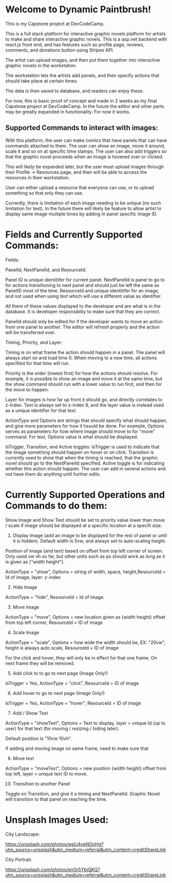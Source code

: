 # Welcome to Dynamic Paintbrush!

This is my Capstone project at DevCodeCamp.

This is a full stack platform for interactive graphic novels platform for artists to make and share interactive graphic novels. This is a asp.net backend with react.js front end, and has features such as profile page, reviews, comments, and donations button using Stripes API.

The artist can upload images, and then put them together into interactive graphic novels in the workstation.

The workstation lets the artists add panels, and then specify actions that should take place at certain times.

The data is then saved to database, and readers can enjoy these.

For now, this is basic proof of concept and made in 2 weeks as my final Capstone project at DevCodeCamp. In the future the editor and other parts may be greatly expanded in functionality. For now it works.

## Supported Commands to interact with images:

With this platform, the user can make comics that have panels that can have commands attached to them. The user can show an image, move it around, scale it and so on at specific time stamps. The user can also add triggers so that the graphic novel proceeds when an image is hovered over or clicked.

This will likely be expanded later, but the user must upload images through their Profile -> Resources page, and then will be able to access the resources in their workstation.

User can either upload a resource that everyone can use, or to upload something so that only they can use.

Currently, there is limitation of each image needing to be unique (no such limitation for text). In the future there will likely be feature to allow artist to display same image multiple times by adding in panel specific image ID.

# Fields and Currently Supported Commands:

Fields:

PanelId, NextPanelId, and ResourceId:

Panel ID is unique identitifer for current panel. NextPanelId is panel to go to for actions transitioning to next panel and should just be left the same as PanelID most of the time. ResourceId and unique identitifer for an image, and not used when using text which will use a different value as identifier.

All there of these values displayed to the developer and are what is in the database. It is developer responsiblity to make sure that they are correct.

PanelId should only be edited for if the developer wants to move an action from one panel to another. The editor will refresh properly and the action will be transferred over.

Timing, Priority, and Layer:

Timing is on what frame the action should happen in a panel. The panel will always start on and load time 0. When moving to a new time, all actions specified for that time will run.

Priority is the order (lowest first) for how the actions should resolve. For example, it is possible to show an image and move it at the same time, but the show command should run with a lower value to run first, and then for the move to happen.

Layer for images is how far up front it should go, and directly correlates to z-index. Text is always set to z-index 9, and the layer value is instead used as a unique identifier for that text.

ActionType and Options are strings that should specify what should happen, and give more parameters for how it hsould be done. For example, Options serves as parameters for how where image should move to for "move" command. For text, Options value is what should be displayed.

IsTrigger, Transition, and Active toggles: IsTrigger is used to indicate that the image something should happen on hover or on click. Transition is currently used to show that when the timing is reached, that the graphic novel should go to the NextPanelId specified. Active toggle is for indicating whether this action should happen. The user can add in several actions and not have them do anything until further edits.

# Currently Supported Operations and Commands to do them:

Show Image and Show Text should be set to priority value lower than move / scale if image should be displayed at a specific location at a specifi size.

1. Display Image (add an image to be displayed for the rest of panel or until it is hidden). Default width is 5vw, and always set to auto-scaling height.

Position of image (and text) based on offset from top left corner of screen. Only used vw vh so far, but other units such as px should work as long as it is given as {"width height"}.

ActionType = "show", Options = string of width, space, height,ResourceId = Id of image, layer: z-index

2. Hide Image

ActionType = "hide", ResourceId = Id of image.

3. Move Image

ActionType = "move", Options = new location given as {width height} offset from top left corner, ResourceId = ID of image

4. Scale Image

ActionType = "scale", Options = how wide the width should be, EX: "20vw", height is always auto scale, ResourceId = ID of image

For the click and hover, they will only be in effect for that one frame. On next frame they will be removed.

5. Add click to to go to next page (Image Only!)

IsTrigger = Yes, ActionType = "click", ResourceId = ID of image

6. Add hover to go to next page (Image Only!)

IsTrigger = Yes, ActionType = "hover", ResourceId = ID of image

7. Add / Show Text

ActionType = "showText", Options = Text to display, layer = unique Id (up to user) for that text (for moving / resizing / hiding later).

Default position is "10vw 10vh".

If adding and moving image on same frame, need to make sure that 

8. Move text

ActionType = "moveText", Options = new position {width height} offset from top left, layer = unique text ID to move.


10. Transition to another Panel

Toggle on Transition, and give it a timing and NextPanelId. Graphic Novel will transition to that panel on reaching the time.


# Unsplash Images Used:

City Landscape:

https://unsplash.com/photos/wpU4veNGnHg?utm_source=unsplash&utm_medium=referral&utm_content=creditShareLink

City Portrait:

https://unsplash.com/photos/enGr5YbjQKQ?utm_source=unsplash&utm_medium=referral&utm_content=creditShareLink





